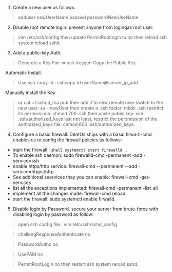 1. Create a new user as follows:
> adduser newUserName
> passwd passwordNewUseName

2. Disable root remote login: prevent anyone from logingas root user.
> vim /etc/ssh/config then update
> PermitRootlogin to no then reload ssh
> system reload sshd.

3. Add a public-key Auth:
> Generate a Key Pair => ssh-keygen 
> Copy the Public Key

Automatic Install.
  > Use ssh-copy-id : sshcopy-id userName@server\_ip\_add.

Manually install the Key
  > or cat ~/.ssh/id\_rsa.pub then add it to new remote user 
  > switch to the new user: su - newUser
  > then create a .ssh folder: mkdir .ssh
  > restritct its permissions: chmod 700 .ssh
  > then paste public key: vim .ssh/authorized\_keys
  > last not least, restrict the persmission of the authorized\_keys file: chmod 600 .ssh/authorized\_keys.


4. Configure a basic firewall:
 CentOs ships with a basic firwarll-cmd enables us to config the firewall policies as follows:
  * start the firewall : ```shell
                           systemctl start firewalld
                         ``` .
  * To enable ssh daemon: sudo firewalld-cmd -permanent -add -service=ssh
  * enable https/http service: firewall-cmd --permanent --add -service=htpps/http
  *  See additional seervices thay you can enable: firewall-cmd -get-services
  * list all the exceptions implemented: firewall-cmd -permanent -list\_all
  * implement all the changes made: firewall-cmd reload
  * start the firewall: sudo systemctl enable firwalld.
 
 5. Disable login by Password. secure your server from brute-force with disabling login by password as follow:
 > open ssh config file : vim /etc/ssh/sshd\_config

 > challengResponseAuthenticate no

 > PasswordAutho no

 > UsePAM no 

 > PermitRootLogin no then restart ssh system reload sshd.
